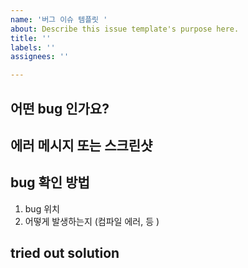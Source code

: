 ```yaml
---
name: '버그 이슈 템플릿 '
about: Describe this issue template's purpose here.
title: ''
labels: ''
assignees: ''

---
```


## 어떤 bug 인가요? 

## 에러 메시지 또는 스크린샷

## bug 확인 방법
1. bug 위치 
2. 어떻게 발생하는지 (컴파일 에러, 등 )

## tried out solution
